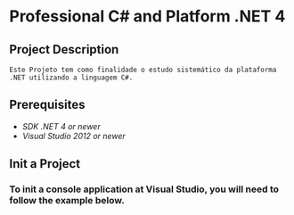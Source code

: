 # Professional C# and Platform .NET 4
## Project Description
    Este Projeto tem como finalidade o estudo sistemático da plataforma .NET utilizando a linguagem C#.
## Prerequisites
  - *SDK .NET 4 or newer*
  - *Visual Studio 2012 or newer*
## Init a Project 
   ### To init a console application at Visual Studio, you will need to follow the example below.
    
